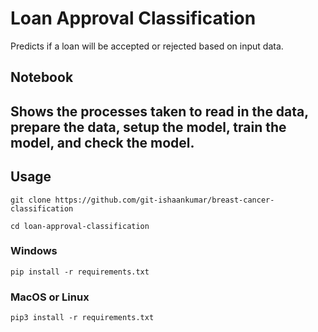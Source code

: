 # Loan Approval Classification
Predicts if a loan will be accepted or rejected based on input data.
## Notebook
Shows the processes taken to read in the data, prepare the data, setup the model, train the model, and check the model.
---
## Usage
```
git clone https://github.com/git-ishaankumar/breast-cancer-classification
```
```
cd loan-approval-classification
```
### Windows
```
pip install -r requirements.txt
```
### MacOS or Linux
```
pip3 install -r requirements.txt
```

